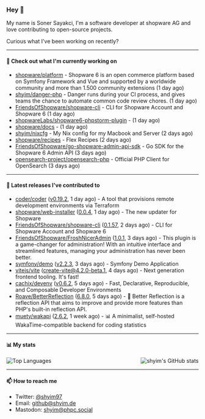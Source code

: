 ### Hey 👋

My name is Soner Sayakci, I'm a software developer at shopware AG and love contributing to open-source projects.

Curious what I've been working on recently?

---

#### 👷 Check out what I'm currently working on

- [shopware/platform](https://github.com/shopware/platform) - Shopware 6 is an open commerce platform based on Symfony Framework and Vue and supported by a worldwide community and more than 1.500 community extensions (1 day ago)
- [shyim/danger-php](https://github.com/shyim/danger-php) - Danger runs during your CI process, and gives teams the chance to automate common code review chores. (1 day ago)
- [FriendsOfShopware/shopware-cli](https://github.com/FriendsOfShopware/shopware-cli) - CLI for Shopware Account and Shopware 6 (1 day ago)
- [shopwareLabs/shopware6-phpstorm-plugin](https://github.com/shopwareLabs/shopware6-phpstorm-plugin) -  (1 day ago)
- [shopware/docs](https://github.com/shopware/docs) -  (1 day ago)
- [shyim/nixcfg](https://github.com/shyim/nixcfg) - My Nix config for my Macbook and Server (2 days ago)
- [shopware/recipes](https://github.com/shopware/recipes) - Flex Recipes (2 days ago)
- [FriendsOfShopware/go-shopware-admin-api-sdk](https://github.com/FriendsOfShopware/go-shopware-admin-api-sdk) - Go SDK for the Shopware 6 Admin API (3 days ago)
- [opensearch-project/opensearch-php](https://github.com/opensearch-project/opensearch-php) - Official PHP Client for OpenSearch (3 days ago)

---

#### 🔭 Latest releases I've contributed to

- [coder/coder](https://github.com/coder/coder) ([v0.19.2](https://github.com/coder/coder/releases/tag/v0.19.2), 1 day ago) - A tool that provisions remote development environments via Terraform
- [shopware/web-installer](https://github.com/shopware/web-installer) ([0.0.4](https://github.com/shopware/web-installer/releases/tag/0.0.4), 1 day ago) - The new updater for Shopware
- [FriendsOfShopware/shopware-cli](https://github.com/FriendsOfShopware/shopware-cli) ([0.1.57](https://github.com/FriendsOfShopware/shopware-cli/releases/tag/0.1.57), 2 days ago) - CLI for Shopware Account and Shopware 6
- [FriendsOfShopware/FroshNicerAdmin](https://github.com/FriendsOfShopware/FroshNicerAdmin) ([1.0.1](https://github.com/FriendsOfShopware/FroshNicerAdmin/releases/tag/1.0.1), 3 days ago) - This plugin is a game-changer for administration! With an intuitive interface and streamlined features, managing your administration has never been better.
- [symfony/demo](https://github.com/symfony/demo) ([v2.2.3](https://github.com/symfony/demo/releases/tag/v2.2.3), 3 days ago) - Symfony Demo Application
- [vitejs/vite](https://github.com/vitejs/vite) ([create-vite@4.2.0-beta.1](https://github.com/vitejs/vite/releases/tag/create-vite%404.2.0-beta.1), 4 days ago) - Next generation frontend tooling. It&#39;s fast!
- [cachix/devenv](https://github.com/cachix/devenv) ([v0.6.2](https://github.com/cachix/devenv/releases/tag/v0.6.2), 5 days ago) - Fast, Declarative, Reproducible, and Composable Developer Environments
- [Roave/BetterReflection](https://github.com/Roave/BetterReflection) ([6.8.0](https://github.com/Roave/BetterReflection/releases/tag/6.8.0), 5 days ago) - :crystal_ball: Better Reflection is a reflection API that aims to improve and provide more features than PHP&#39;s built-in reflection API.
- [muety/wakapi](https://github.com/muety/wakapi) ([2.6.2](https://github.com/muety/wakapi/releases/tag/2.6.2), 1 week ago) - 📊 A minimalist, self-hosted WakaTime-compatible backend for coding statistics

---

#### 📊 My stats

<img align="right" alt="shyim's GitHub stats" src="https://github-readme-stats.vercel.app/api?username=shyim&count_private=1&show_icons=true&" />

![Top Languages](https://github-readme-stats.vercel.app/api/top-langs/?username=shyim)

---

#### 📫 How to reach me

- Twitter: [@shyim97](https://twitter.com/shyim97)
- Email: [github@shyim.de](mailto://github@shyim.de)
- Mastodon: <a rel="me" href="https://phpc.social/@shyim">shyim@phpc.social</a>

